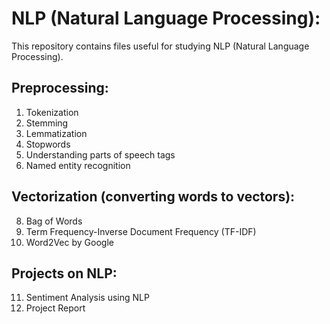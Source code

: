 # NLP (Natural Language Processing):

This repository contains files useful for studying NLP (Natural Language Processing).

## Preprocessing:

1. Tokenization
2. Stemming
3. Lemmatization
4. Stopwords
5. Understanding parts of speech tags
6. Named entity recognition

## Vectorization (converting words to vectors):

8. Bag of Words
9. Term Frequency-Inverse Document Frequency (TF-IDF)
10. Word2Vec by Google

## Projects on NLP:

11. Sentiment Analysis using NLP
12. Project Report
